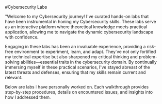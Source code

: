 #Cybersecurity Labs

"Welcome to my Cybersecurity journey! I've curated hands-on labs that have been instrumental in honing my Cybersecurity skills. These labs serve as an interactive platform where theoretical knowledge meets practical application, allowing me to navigate the dynamic cybersecurity landscape with confidence.

Engaging in these labs has been an invaluable experience, providing a risk-free environment to experiment, learn, and adapt. They've not only fortified my technical expertise but also sharpened my critical thinking and problem-solving abilities—essential traits in the cybersecurity domain.
By continually immersing myself in these practical scenarios, I've stayed abreast of the latest threats and defenses, ensuring that my skills remain current and relevant.

Below are labs I have personally worked on. Each walkthrough provides step-by-step procedures, details on encountered issues, and insights into how I addressed them.
